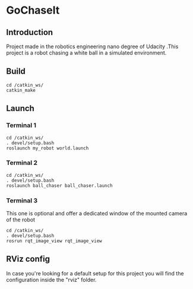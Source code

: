 # GoChaseIt

## Introduction

Project made in the robotics engineering nano degree of Udacity
.This project is a robot chasing a white ball in a simulated environment.

## Build

```
cd /catkin_ws/
catkin_make
```

## Launch

### Terminal 1
```
cd /catkin_ws/
. devel/setup.bash
roslaunch my_robot world.launch
```

### Terminal 2
```
cd /catkin_ws/
. devel/setup.bash
roslaunch ball_chaser ball_chaser.launch
```

### Terminal 3

This one is optional and offer a dedicated window of the mounted camera of the robot
```
cd /catkin_ws/
. devel/setup.bash
rosrun rqt_image_view rqt_image_view
```

## RViz config

In case you're looking for a default setup for this project you will find the configuration inside the "rviz" folder. 